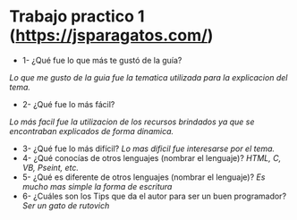 # Trabajo practico 1 (https://jsparagatos.com/)
  
 * 1- ¿Qué fue lo que más te gustó de la guía?

*Lo que me gusto de la guia fue la tematica utilizada para la explicacion del tema.*

* 2- ¿Qué fue lo más fácil?

*Lo más facil fue la utilizacion de los recursos brindados ya que se encontraban explicados de forma dinamica.*

* 3- ¿Qué fue lo más difícil?
*Lo mas dificil fue interesarse por el tema.*
* 4- ¿Qué conocías de otros lenguajes (nombrar el lenguaje)?
*HTML, C, VB, Pseint, etc.*
* 5- ¿Qué es diferente de otros lenguajes (nombrar el lenguaje)?
*Es mucho mas simple la forma de escritura*
* 6- ¿Cuáles son los Tips que da el autor para ser un buen programador?
*Ser un gato de rutovich*
